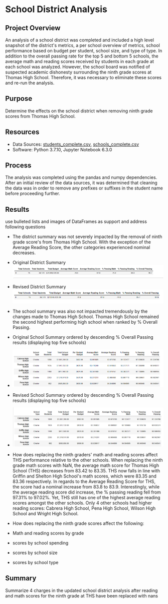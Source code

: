 # School District Analysis

## Project Overview

An analysis of a school district was completed and included a high level snapshot of the district's metrics, a per school overview of metrics, school performance based on budget per student, school size, and type of type.  In addition to the overall passing rate for the top 5 and bottom 5 schools, the average math and reading scores received by students in each grade at each school was analyzed.  However, the school board was notified of suspected academic dishonesty surrounding the ninth grade scores at Thomas High School.  Therefore, it was necessary to eliminate these scores and re-run the analysis.

## Purpose
Determine the effects on the school district when removing ninth grade scores from Thomas High School.

## Resources
- Data Sources: [students_complete.csv](Resources/students_complete.csv), [schools_complete.csv](Resources/schools_complete.csv)
- Software: Python 3.7.10, Jupyter Notebook 6.3.0

## Process
The analysis was completed using the pandas and numpy dependencies.  After an initial review of the data sources, it was determined that cleaning the data was in order to remove any prefixes or suffixes in the student name before proceeding further.  

## Results
use bulleted lists and images of DataFrames as support and address following questions

- The district summary was not severely impacted by the removal of ninth grade score's from Thomas High School. With the exception of the Average Reading Score, the other categories experienced nominal decreases.
 - Original District Summary
 ![Original District Summary](Resources/Original_district_summary_df.png)

 - Revised District Summary
 ![Revised District Summary](Resources/Revised_district_summary_df.png)

- The school summary was also not impacted tremendously by the changes made to Thomas High School.  Thomas High School remained the second highest performing high school when ranked by % Overall Passing.
 - Original School Summary ordered by descending % Overall Passing results (displaying top five schools)
 - ![Original Top School Summary](Resources/Original_top_school_summary.png)

 - Revised School Summary ordered by descending % Overall Passing results (displaying top five schools)
 - ![Revised Top School Summary](Resources/Revised_top_school_summary.png)

- How does replacing the ninth graders' math and reading scores affect THS performance relative to the other schools. When replacing the ninth grade math scores with NaN, the average math score for Thomas High School (THS) decreases from 83.42 to 83.35.  THS now falls in line with Griffin and Shelton High School's math scores, which were 83.35 and 83.36 respectively.  In regards to the Average Reading Score for THS, the score had a nominal increase from 83.8 to 83.9.  Interestingly, while the average reading score did increase, the % passing reading fell from 97.31% to 97.02%.  Yet, THS still has one of the highest average reading scores amongst the other schools.  Only 4 other schools had higher reading scores: Cabrera High School, Pena High School, Wilson High School and Wright High School.


- How does replacing the ninth grade scores affect the following:
 - Math and reading scores by grade
 - scores by school spending
 - scores by school size
 - scores by school type

## Summary

Summarize 4 charges in the updated school district analysis after reading and math scores for the ninth grade at THS have been replaced with nans